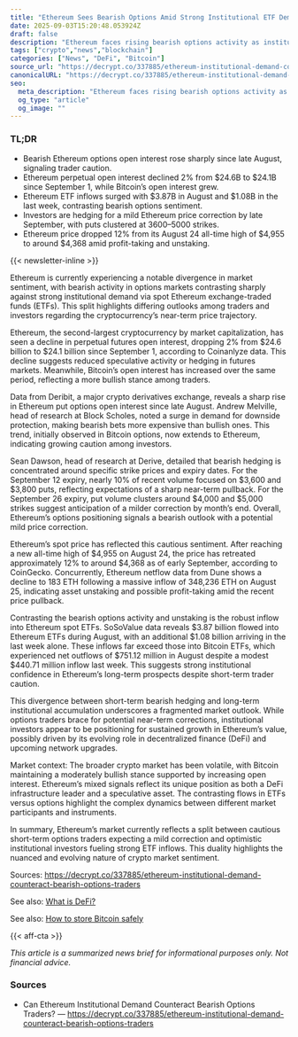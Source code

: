 ```yaml
---
title: "Ethereum Sees Bearish Options Amid Strong Institutional ETF Demand"
date: 2025-09-03T15:20:48.053924Z
draft: false
description: "Ethereum faces rising bearish options activity as institutional investors pour billions into spot Ethereum ETFs, highlighting market division in crypto."
tags: ["crypto","news","blockchain"]
categories: ["News", "DeFi", "Bitcoin"]
source_url: "https://decrypt.co/337885/ethereum-institutional-demand-counteract-bearish-options-traders"
canonicalURL: "https://decrypt.co/337885/ethereum-institutional-demand-counteract-bearish-options-traders"
seo:
  meta_description: "Ethereum faces rising bearish options activity as institutional investors pour billions into spot Ethereum ETFs, highlighting market division in crypto."
  og_type: "article"
  og_image: ""
---
```


### TL;DR
- Bearish Ethereum options open interest rose sharply since late August, signaling trader caution.
- Ethereum perpetual open interest declined 2% from $24.6B to $24.1B since September 1, while Bitcoin’s open interest grew.
- Ethereum ETF inflows surged with $3.87B in August and $1.08B in the last week, contrasting bearish options sentiment.
- Investors are hedging for a mild Ethereum price correction by late September, with puts clustered at $3600–$5000 strikes.
- Ethereum price dropped 12% from its August 24 all-time high of $4,955 to around $4,368 amid profit-taking and unstaking.

{{< newsletter-inline >}}

Ethereum is currently experiencing a notable divergence in market sentiment, with bearish activity in options markets contrasting sharply against strong institutional demand via spot Ethereum exchange-traded funds (ETFs). This split highlights differing outlooks among traders and investors regarding the cryptocurrency’s near-term price trajectory.

Ethereum, the second-largest cryptocurrency by market capitalization, has seen a decline in perpetual futures open interest, dropping 2% from $24.6 billion to $24.1 billion since September 1, according to Coinanlyze data. This decline suggests reduced speculative activity or hedging in futures markets. Meanwhile, Bitcoin’s open interest has increased over the same period, reflecting a more bullish stance among traders.

Data from Deribit, a major crypto derivatives exchange, reveals a sharp rise in Ethereum put options open interest since late August. Andrew Melville, head of research at Block Scholes, noted a surge in demand for downside protection, making bearish bets more expensive than bullish ones. This trend, initially observed in Bitcoin options, now extends to Ethereum, indicating growing caution among investors.

Sean Dawson, head of research at Derive, detailed that bearish hedging is concentrated around specific strike prices and expiry dates. For the September 12 expiry, nearly 10% of recent volume focused on $3,600 and $3,800 puts, reflecting expectations of a sharp near-term pullback. For the September 26 expiry, put volume clusters around $4,000 and $5,000 strikes suggest anticipation of a milder correction by month’s end. Overall, Ethereum’s options positioning signals a bearish outlook with a potential mild price correction.

Ethereum’s spot price has reflected this cautious sentiment. After reaching a new all-time high of $4,955 on August 24, the price has retreated approximately 12% to around $4,368 as of early September, according to CoinGecko. Concurrently, Ethereum netflow data from Dune shows a decline to 183 ETH following a massive inflow of 348,236 ETH on August 25, indicating asset unstaking and possible profit-taking amid the recent price pullback.

Contrasting the bearish options activity and unstaking is the robust inflow into Ethereum spot ETFs. SoSoValue data reveals $3.87 billion flowed into Ethereum ETFs during August, with an additional $1.08 billion arriving in the last week alone. These inflows far exceed those into Bitcoin ETFs, which experienced net outflows of $751.12 million in August despite a modest $440.71 million inflow last week. This suggests strong institutional confidence in Ethereum’s long-term prospects despite short-term trader caution.

This divergence between short-term bearish hedging and long-term institutional accumulation underscores a fragmented market outlook. While options traders brace for potential near-term corrections, institutional investors appear to be positioning for sustained growth in Ethereum’s value, possibly driven by its evolving role in decentralized finance (DeFi) and upcoming network upgrades.

Market context: The broader crypto market has been volatile, with Bitcoin maintaining a moderately bullish stance supported by increasing open interest. Ethereum’s mixed signals reflect its unique position as both a DeFi infrastructure leader and a speculative asset. The contrasting flows in ETFs versus options highlight the complex dynamics between different market participants and instruments.

In summary, Ethereum’s market currently reflects a split between cautious short-term options traders expecting a mild correction and optimistic institutional investors fueling strong ETF inflows. This duality highlights the nuanced and evolving nature of crypto market sentiment.

Sources:
https://decrypt.co/337885/ethereum-institutional-demand-counteract-bearish-options-traders

See also: [What is DeFi?](/pages/what-is-defi/)

See also: [How to store Bitcoin safely](/pages/how-to-store-bitcoin-safely/)

{{< aff-cta >}}

_This article is a summarized news brief for informational purposes only. Not financial advice._

### Sources
- Can Ethereum Institutional Demand Counteract Bearish Options Traders? — https://decrypt.co/337885/ethereum-institutional-demand-counteract-bearish-options-traders

